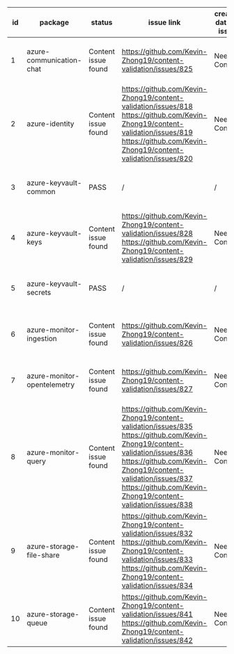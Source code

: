 
| id | package | status | issue link | created date of issue | update date of issue | run date of pipeline | pipeline run link |
|----|---------|--------|------------|-----------------------|----------------------| ---------------------| ----------------- |
| 1 | azure-communication-chat | Content issue found | https://github.com/Kevin-Zhong19/content-validation/issues/825  | Need Confirm | Need Confirm | 7/8/2025 9:59:12 AM | https://dev.azure.com/v-qzhong-0527-js/content-validation-automation/_build/results?buildId=5 |
| 2 | azure-identity | Content issue found | https://github.com/Kevin-Zhong19/content-validation/issues/818 https://github.com/Kevin-Zhong19/content-validation/issues/819 https://github.com/Kevin-Zhong19/content-validation/issues/820  | Need Confirm | Need Confirm | 7/8/2025 9:59:12 AM | https://dev.azure.com/v-qzhong-0527-js/content-validation-automation/_build/results?buildId=5 |
| 3 | azure-keyvault-common | PASS | / | / | / | 7/8/2025 9:59:12 AM | https://dev.azure.com/v-qzhong-0527-js/content-validation-automation/_build/results?buildId=5 |
| 4 | azure-keyvault-keys | Content issue found | https://github.com/Kevin-Zhong19/content-validation/issues/828 https://github.com/Kevin-Zhong19/content-validation/issues/829  | Need Confirm | Need Confirm | 7/8/2025 9:59:12 AM | https://dev.azure.com/v-qzhong-0527-js/content-validation-automation/_build/results?buildId=5 |
| 5 | azure-keyvault-secrets | PASS | / | / | / | 7/8/2025 9:59:12 AM | https://dev.azure.com/v-qzhong-0527-js/content-validation-automation/_build/results?buildId=5 |
| 6 | azure-monitor-ingestion | Content issue found | https://github.com/Kevin-Zhong19/content-validation/issues/826  | Need Confirm | Need Confirm | 7/8/2025 9:59:12 AM | https://dev.azure.com/v-qzhong-0527-js/content-validation-automation/_build/results?buildId=5 |
| 7 | azure-monitor-opentelemetry | Content issue found | https://github.com/Kevin-Zhong19/content-validation/issues/827  | Need Confirm | Need Confirm | 7/8/2025 9:59:12 AM | https://dev.azure.com/v-qzhong-0527-js/content-validation-automation/_build/results?buildId=5 |
| 8 | azure-monitor-query | Content issue found | https://github.com/Kevin-Zhong19/content-validation/issues/835 https://github.com/Kevin-Zhong19/content-validation/issues/836 https://github.com/Kevin-Zhong19/content-validation/issues/837 https://github.com/Kevin-Zhong19/content-validation/issues/838  | Need Confirm | Need Confirm | 7/8/2025 9:59:12 AM | https://dev.azure.com/v-qzhong-0527-js/content-validation-automation/_build/results?buildId=5 |
| 9 | azure-storage-file-share | Content issue found | https://github.com/Kevin-Zhong19/content-validation/issues/832 https://github.com/Kevin-Zhong19/content-validation/issues/833 https://github.com/Kevin-Zhong19/content-validation/issues/834  | Need Confirm | Need Confirm | 7/8/2025 9:59:12 AM | https://dev.azure.com/v-qzhong-0527-js/content-validation-automation/_build/results?buildId=5 |
| 10 | azure-storage-queue | Content issue found | https://github.com/Kevin-Zhong19/content-validation/issues/841 https://github.com/Kevin-Zhong19/content-validation/issues/842  | Need Confirm | Need Confirm | 7/8/2025 9:59:12 AM | https://dev.azure.com/v-qzhong-0527-js/content-validation-automation/_build/results?buildId=5 |